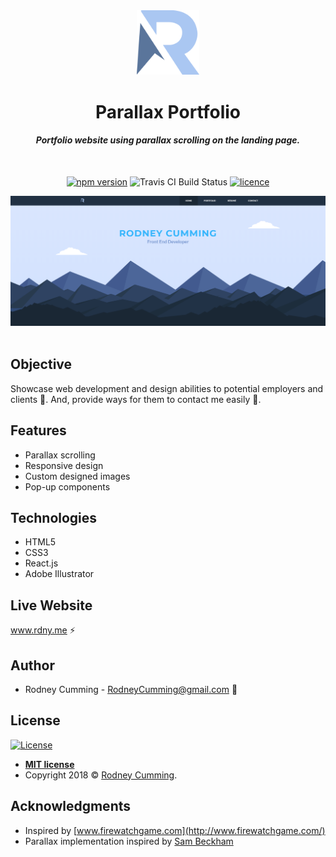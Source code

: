 <div align="center">
 <img src="./src/images/logo.svg" width="100" alt="R logo">
 <br>
 <h1 size="+2">Parallax Portfolio</h1>
 <h4><i>Portfolio website using parallax scrolling on the landing page.</i></h4>
 <br>

 <p align="center">
    <a href="https://www.npmjs.com/package/npm/v/6.4.1"><img
    	alt="npm version"
    	src="https://img.shields.io/badge/npm-6.4.1-brightgreen.svg"></a>
    <img
    	alt="Travis CI Build Status"
    	src="https://img.shields.io/badge/Size-4.24%20MB-green.svg">
    <a href="http://opensource.org/licenses/mit-license.php"><img
    	alt="licence"
    	src="https://img.shields.io/packagist/l/doctrine/orm.svg">
	</a>

</p>
 <img src="./screenshot.png" width="700" alt="landing page scroll animation">
</div>
<br>

## Objective

Showcase web development and design abilities to potential employers and clients :eyes:. And, provide ways for them to contact me easily :wave:.

## Features

- Parallax scrolling
- Responsive design
- Custom designed images
- Pop-up components

## Technologies

- HTML5
- CSS3
- React.js
- Adobe Illustrator

## Live Website

www.rdny.me :zap:

## Author

- Rodney Cumming - RodneyCumming@gmail.com :email:

## License

[![License](http://img.shields.io/:license-mit-blue.svg?style=flat-square)](http://badges.mit-license.org)

- **[MIT license](http://opensource.org/licenses/mit-license.php)**
- Copyright 2018 © <a href="http://fvcproductions.com" target="_blank">Rodney Cumming</a>.

## Acknowledgments

- Inspired by [www.firewatchgame.com](http://www.firewatchgame.com/)
- Parallax implementation inspired by [Sam Beckham](https://codepen.io/samdbeckham/pen/OPXPNp)
